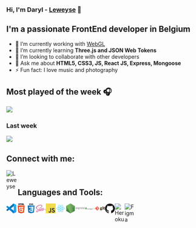 ### Hi, I'm Daryl - [Leweyse][website] 👋

## I'm a passionate FrontEnd developer in Belgium

- 🔭 I’m currently working with [WebGL][praten]
- 🌱 I’m currently learning **Three.js and JSON Web Tokens**
- 👯 I’m looking to collaborate with other developers
- 💬 Ask me about **HTML5, CSS3, JS, React JS, Express, Mongoose**
- ⚡ Fun fact: I love music and photography

## Most played of the week 🎧

[<img src="https://img.youtube.com/vi/tIu4esf96rM/0.jpg" width="30%">][songC]

### Last week
[<img src="https://img.youtube.com/vi/L0MJ9BM4oPs/0.jpg" width="20%">][songL]

## Connect with me:

[<img align="left" alt="Leweyse" width="30px" src="https://img.icons8.com/ios/48/ffffff/airplane-take-off.png" />][website]

<br />

## Languages and Tools:

[<img align="left" alt="Visual Studio Code" width="26px" src="https://raw.githubusercontent.com/github/explore/80688e429a7d4ef2fca1e82350fe8e3517d3494d/topics/visual-studio-code/visual-studio-code.png" />][vscode]
[<img align="left" alt="HTML5" width="26px" src="https://raw.githubusercontent.com/github/explore/80688e429a7d4ef2fca1e82350fe8e3517d3494d/topics/html/html.png" />][html]
[<img align="left" alt="CSS3" width="26px" src="https://raw.githubusercontent.com/github/explore/80688e429a7d4ef2fca1e82350fe8e3517d3494d/topics/css/css.png" />][css]
[<img align="left" alt="Sass" width="26px" src="https://raw.githubusercontent.com/github/explore/80688e429a7d4ef2fca1e82350fe8e3517d3494d/topics/sass/sass.png" />][sass]
[<img align="left" alt="JavaScript" width="26px" src="https://raw.githubusercontent.com/github/explore/80688e429a7d4ef2fca1e82350fe8e3517d3494d/topics/javascript/javascript.png" />][js]
[<img align="left" alt="React" width="26px" src="https://raw.githubusercontent.com/github/explore/80688e429a7d4ef2fca1e82350fe8e3517d3494d/topics/react/react.png" />][react]
[<img align="left" alt="Node.js" width="26px" src="https://raw.githubusercontent.com/github/explore/80688e429a7d4ef2fca1e82350fe8e3517d3494d/topics/nodejs/nodejs.png" />][node]
[<img align="left" alt="Express" width="26px" src="https://raw.githubusercontent.com/devicons/devicon/master/icons/express/express-original-wordmark.svg" />][express]
[<img align="left" alt="MongoDB" width="26px" src="https://raw.githubusercontent.com/github/explore/80688e429a7d4ef2fca1e82350fe8e3517d3494d/topics/mongodb/mongodb.png" />][mongoDB]
[<img align="left" alt="Git" width="26px" src="https://raw.githubusercontent.com/github/explore/80688e429a7d4ef2fca1e82350fe8e3517d3494d/topics/git/git.png" />][git]
[<img align="left" alt="GitHub" width="26px" src="https://raw.githubusercontent.com/github/explore/78df643247d429f6cc873026c0622819ad797942/topics/github/github.png" />][github]
[<img align="left" alt="Heroku" width="26px" src="https://www.vectorlogo.zone/logos/heroku/heroku-icon.svg" />][heroku]
[<img align="left" alt="Figma" width="26px" src="https://www.vectorlogo.zone/logos/figma/figma-icon.svg" />][figma]

[website]: https://leweyse.github.io/portfolio/
[praten]: https://webglfundamentals.org/webgl/lessons/webgl-fundamentals.html
[songC]: https://www.youtube.com/watch?v=tIu4esf96rM
[songL]: https://www.youtube.com/watch?v=L0MJ9BM4oPs
[vscode]: https://code.visualstudio.com/
[html]:  https://www.w3.org/html/
[css]: https://www.w3schools.com/css/
[sass]: https://sass-lang.com
[js]: https://developer.mozilla.org/en-US/docs/Web/JavaScript
[react]: https://reactjs.org/
[node]: https://nodejs.org
[mongoDB]: https://www.mongodb.com/
[git]: https://git-scm.com/
[github]: https://github.com/
[heroku]: https://heroku.com
[express]: https://expressjs.com/
[figma]: https://www.figma.com/
